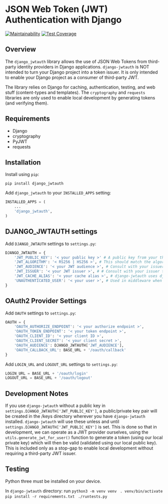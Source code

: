 # JSON Web Token (JWT) Authentication with Django

[![Maintainability](https://api.codeclimate.com/v1/badges/93c2ec4567dd362cd9eb/maintainability)](https://codeclimate.com/github/Vacasa/django-jwtauth/maintainability)
[![Test Coverage](https://api.codeclimate.com/v1/badges/93c2ec4567dd362cd9eb/test_coverage)](https://codeclimate.com/github/Vacasa/django-jwtauth/test_coverage)

## Overview

The `django_jwtauth` library allows the use of JSON Web Tokens from third-party identity providers in Django applications. `django-jwtauth` is NOT intended to
turn your Django project into a token issuer. It is only intended to enable your Django project as a consumer of third-party JWT.

The library relies on Django for caching, authentication, testing, and web stuff (content-types and templates). The `cryptography` and `requests` libraries
are only used to enable local development by generating tokens (and verifying them).


## Requirements

- Django
- cryptography
- PyJWT
- requests

## Installation

Install using `pip`:

`pip install django_jwtauth`

Add `django_jwtauth` to your `INSTALLED_APPS` setting:

```python
INSTALLED_APPS = (
    ...
    'django_jwtauth',
)
```

## DJANGO_JWTAUTH settings

Add `DJANGO_JWTAUTH` settings to `settings.py`:

```python
DJANGO_JWTAUTH = {
    'JWT_PUBLIC_KEY': '< your public key >' # A public key from your third-party JWT issuer
    'JWT_ALGORITHM': '< RS256 | HS256 >', # This should match the algorithm used by the JWT issuer
    'JWT_AUDIENCE': '< your JWT audience >', # Consult with your issuer to determine how they set this claim
    'JWT_ISSUER': '< your JWT issuer >', # # Consult with your issuer to determine how they set this claim
    'JWT_CACHE_ALIAS': '< your cache alias >', # django-jwtauth uses django caching by default. Use this setting to point to the appropriate cache alias
    'UNAUTHENTICATED_USER': '< your user >', # Used in middleware when the request doesn't have a local user that we can find.
}
```

## OAuth2 Provider Settings

Add `OAUTH` settings to `settings.py`:

```python
OAUTH = {
    'OAUTH_AUTHORIZE_ENDPOINT': '< your authorize endpoint >',
    'OAUTH_TOKEN_ENDPOINT': '< your token endpoint >',
    'OAUTH_CLIENT_ID': '< your client ID >',
    'OAUTH_CLIENT_SECRET': '< your client secret >',
    'OAUTH_AUDIENCE': DJANGO_JWTAUTH['JWT_AUDIENCE'],
    'OAUTH_CALLBACK_URL': BASE_URL + '/oauth/callback'
}
```

Add `LOGIN_URL` and `LOGOUT_URL` settings to `settings.py`:

```python
LOGIN_URL = BASE_URL + '/oauth/login'
LOGOUT_URL = BASE_URL + '/oauth/logout'
```

## Development Notes

If you use `django-jwtauth` without a public key in `settings.DJANGO_JWTAUTH['JWT_PUBLIC_KEY']`, a public/private key pair will be created in the /keys directory
wherever you have `django-jwtauth` installed. `django-jwtauth` will use these unless and until `settings.DJANGO_JWTAUTH['JWT_PUBLIC_KEY']` is set. This is
done so that in development, we can operate as a JWT provider ourselves, using the `utils.generate_jwt_for_user()` function to generate a token (using our
local private key) which will then be valid (validated using our local public key). This is included only as a stop-gap to enable local development without
requiring a third-party JWT issuer.

## Testing

Python three must be installed on your device.

In `django-jwtauth` directory:
    run `python3 -m venv venv`
    ` . venv/bin/activate`
    ` pip install -r requirements.txt`
    ` ./runtests.py`
